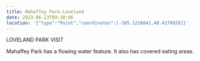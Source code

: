```yaml
---
title: Mahaffey Park-Loveland
date: 2023-06-23T09:30:06
location: '{"type":"Point","coordinates":[-105.1216041,40.4170928]}'
---
```

L﻿OVELAND PARK VISIT

M﻿ahaffey Park has a flowing water feature. It also has covered eating areas.